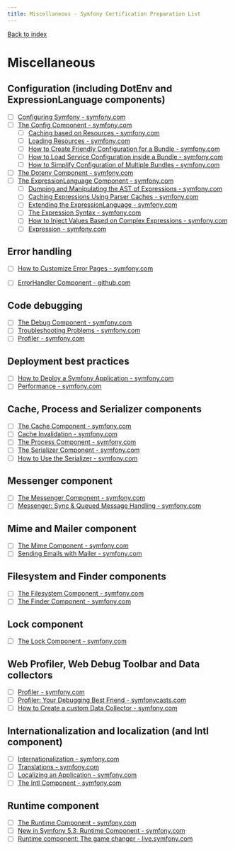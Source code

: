 ```yaml
---
title: Miscellaneous - Symfony Certification Preparation List
---
```

[Back to index](../readme.md#table-of-contents)

# Miscellaneous

## Configuration (including DotEnv and ExpressionLanguage components)
- [ ] [Configuring Symfony - symfony.com](https://symfony.com/doc/6.0/configuration.html)
- [ ] [The Config Component - symfony.com](https://symfony.com/doc/6.0/components/config.html)
    - [ ] [Caching based on Resources - symfony.com](https://symfony.com/doc/6.0/components/config/caching.html)
    - [ ] [Loading Resources - symfony.com](https://symfony.com/doc/6.0/components/config/resources.html)
    - [ ] [How to Create Friendly Configuration for a Bundle - symfony.com](https://symfony.com/doc/6.0/bundles/configuration.html)
    - [ ] [How to Load Service Configuration inside a Bundle - symfony.com](https://symfony.com/doc/6.0/bundles/extension.html)
    - [ ] [How to Simplify Configuration of Multiple Bundles - symfony.com](https://symfony.com/doc/6.0/bundles/prepend_extension.html)
- [ ] [The Dotenv Component - symfony.com](https://symfony.com/doc/6.0/components/dotenv.html)
- [ ] [The ExpressionLanguage Component - symfony.com](https://symfony.com/doc/6.0/components/expression_language.html)
  - [ ] [Dumping and Manipulating the AST of Expressions - symfony.com](https://symfony.com/doc/6.0/components/expression_language/ast.html)
  - [ ] [Caching Expressions Using Parser Caches - symfony.com](https://symfony.com/doc/6.0/components/expression_language/caching.html)
  - [ ] [Extending the ExpressionLanguage - symfony.com](https://symfony.com/doc/6.0/components/expression_language/extending.html)
  - [ ] [The Expression Syntax - symfony.com](https://symfony.com/doc/6.0/components/expression_language/syntax.html)
  - [ ] [How to Inject Values Based on Complex Expressions - symfony.com](https://symfony.com/doc/6.0/service_container/expression_language.html)
  - [ ] [Expression - symfony.com](https://symfony.com/doc/6.0/reference/constraints/Expression.html)

## Error handling
- [ ] [How to Customize Error Pages - symfony.com](https://symfony.com/doc/6.0/controller/error_pages.html)
- [ ] [ErrorHandler Component - github.com](https://github.com/symfony/error-handler)


## Code debugging
- [ ] [The Debug Component - symfony.com](https://symfony.com/doc/6.0/components/debug.html)
- [ ] [Troubleshooting Problems - symfony.com](https://symfony.com/doc/6.0/the-fast-track/en/5-debug.html)
- [ ] [Profiler - symfony.com](https://symfony.com/doc/6.0/profiler.html)

## Deployment best practices
- [ ] [How to Deploy a Symfony Application - symfony.com](https://symfony.com/doc/6.0/deployment.html)
- [ ] [Performance - symfony.com](https://symfony.com/doc/6.0/performance.html)

## Cache, Process and Serializer components
- [ ] [The Cache Component - symfony.com](https://symfony.com/doc/6.0/components/cache.html)
- [ ] [Cache Invalidation - symfony.com](https://symfony.com/doc/6.0/components/cache/cache_invalidation.html)
- [ ] [The Process Component - symfony.com](https://symfony.com/doc/6.0/components/process.html)
- [ ] [The Serializer Component - symfony.com](https://symfony.com/doc/6.0/components/serializer.html)
- [ ] [How to Use the Serializer - symfony.com](https://symfony.com/doc/6.0/serializer.html)

## Messenger component
- [ ] [The Messenger Component - symfony.com](https://symfony.com/doc/6.0/components/messenger.html)
- [ ] [Messenger: Sync & Queued Message Handling - symfony.com](https://symfony.com/doc/6.0/messenger.html)

## Mime and Mailer component
- [ ] [The Mime Component - symfony.com](https://symfony.com/doc/6.0/components/mime.html)
- [ ] [Sending Emails with Mailer - symfony.com](https://symfony.com/doc/6.0/mailer.html)

## Filesystem and Finder components
- [ ] [The Filesystem Component - symfony.com](https://symfony.com/doc/6.0/components/filesystem.html)
- [ ] [The Finder Component - symfony.com](https://symfony.com/doc/6.0/components/finder.html)

## Lock component
- [ ] [The Lock Component - symfony.com](https://symfony.com/doc/6.0/components/lock.html)

## Web Profiler, Web Debug Toolbar and Data collectors
- [ ] [Profiler - symfony.com](https://symfony.com/doc/6.0/profiler.html)
- [ ] [Profiler: Your Debugging Best Friend - symfonycasts.com](https://symfonycasts.com/screencast/symfony/profiler)
- [ ] [How to Create a custom Data Collector - symfony.com](https://symfony.com/doc/6.0/profiler/data_collector.html)

## Internationalization and localization (and Intl component)
- [ ] [Internationalization - symfony.com](https://symfony.com/doc/6.0/best_practices.html#internationalization)
- [ ] [Translations - symfony.com](https://symfony.com/doc/6.0/translation.html)
- [ ] [Localizing an Application - symfony.com](https://symfony.com/doc/current/the-fast-track/en/28-intl.html)
- [ ] [The Intl Component - symfony.com](https://symfony.com/doc/current/components/intl.html)

## Runtime component
 - [ ] [The Runtime Component - symfony.com](https://symfony.com/doc/6.0/components/runtime.html)
 - [ ] [New in Symfony 5.3: Runtime Component - symfony.com](https://symfony.com/blog/new-in-symfony-5-3-runtime-component)
 - [ ] [Runtime component: The game changer - live.symfony.com](https://live.symfony.com/account/replay/video/583)
